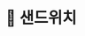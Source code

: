 # 🥪 샌드위치

<figure><img src="../../.gitbook/assets/.,.,.jpg" alt=""><figcaption></figcaption></figure>

##

<div>

<figure><img src="../../.gitbook/assets/제목-없음-2_0042_2022-09-01_01.38.42.png.png" alt=""><figcaption></figcaption></figure>

 

<figure><img src="../../.gitbook/assets/제목-없음-2_0043_2022-09-01_01.38.45.png.png" alt=""><figcaption></figcaption></figure>

 

<figure><img src="../../.gitbook/assets/제목-없음-2_0044_2022-09-01_01.38.48.png.png" alt=""><figcaption></figcaption></figure>

 

<figure><img src="../../.gitbook/assets/제목-없음-2_0045_2022-09-01_01.38.51.png.png" alt=""><figcaption></figcaption></figure>

 

<figure><img src="../../.gitbook/assets/제목-없음-2_0046_2022-09-01_01.38.54.png.png" alt=""><figcaption></figcaption></figure>

 

<figure><img src="../../.gitbook/assets/제목-없음-2_0047_2022-09-01_01.38.59.png.png" alt=""><figcaption></figcaption></figure>

 

<figure><img src="../../.gitbook/assets/제목-없음-2_0048_2022-09-01_01.39.03.png.png" alt=""><figcaption></figcaption></figure>

 

<figure><img src="../../.gitbook/assets/제목-없음-2_0049_2022-09-01_01.39.07.png.png" alt=""><figcaption></figcaption></figure>

 

<figure><img src="../../.gitbook/assets/제목-없음-2_0050_2022-09-01_01.39.10.png.png" alt=""><figcaption></figcaption></figure>

 

<figure><img src="../../.gitbook/assets/제목-없음-2_0051_2022-09-01_01.39.13.png.png" alt=""><figcaption></figcaption></figure>

 

<figure><img src="../../.gitbook/assets/제목-없음-2_0052_2022-09-01_01.39.16.png.png" alt=""><figcaption></figcaption></figure>

 

<figure><img src="../../.gitbook/assets/제목-없음-2_0053_2022-09-01_01.39.18.png.png" alt=""><figcaption></figcaption></figure>

</div>

